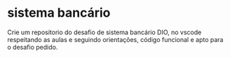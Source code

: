 # sistema bancário
 Crie um repositorio do desafio de sistema bancário DIO, no vscode respeitando as aulas e seguindo orientações, código funcional e apto para o desafio pedido.

